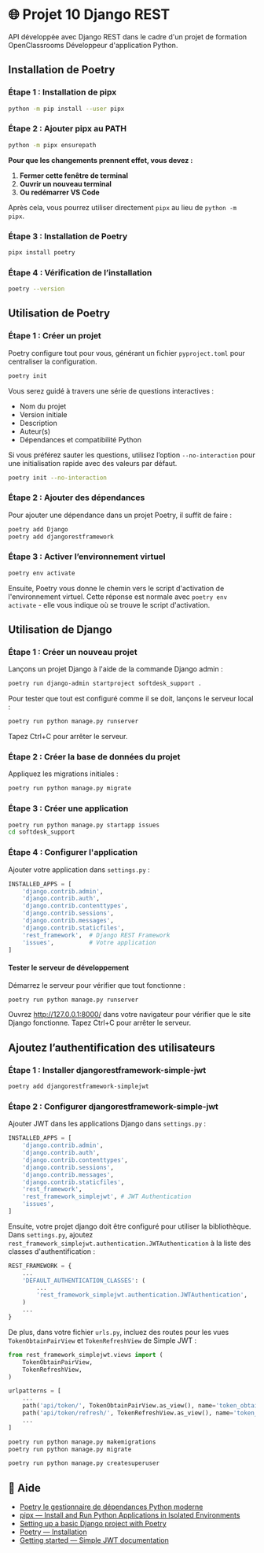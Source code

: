 # 🌐 Projet 10 Django REST
API développée avec Django REST dans le cadre d'un projet de formation OpenClassrooms Développeur d'application Python.

## Installation de Poetry
### **Étape 1 : Installation de pipx**
```bash
python -m pip install --user pipx
```
### **Étape 2 : Ajouter pipx au PATH**
```bash
python -m pipx ensurepath
```
**Pour que les changements prennent effet, vous devez :**

1. **Fermer cette fenêtre de terminal**
2. **Ouvrir un nouveau terminal**
3. **Ou redémarrer VS Code**

Après cela, vous pourrez utiliser directement `pipx` au lieu de `python -m pipx`.

### **Étape 3 : Installation de Poetry**

```bash
pipx install poetry
```

### **Étape 4 : Vérification de l’installation**

```bash
poetry --version
```

## Utilisation de Poetry
### **Étape 1 : Créer un projet**
Poetry configure tout pour vous, générant un fichier `pyproject.toml` pour centraliser la configuration.
```bash
poetry init
```
Vous serez guidé à travers une série de questions interactives :
- Nom du projet
- Version initiale
- Description
- Auteur(s)
- Dépendances et compatibilité Python

Si vous préférez sauter les questions, utilisez l’option `--no-interaction` pour une initialisation rapide avec des valeurs par défaut.
```bash
poetry init --no-interaction
``` 

### **Étape 2 : Ajouter des dépendances**
Pour ajouter une dépendance dans un projet Poetry, il suffit de faire :
```bash
poetry add Django
poetry add djangorestframework
``` 

### **Étape 3 : Activer l’environnement virtuel**
```bash
poetry env activate
``` 
Ensuite, Poetry vous donne le chemin vers le script d'activation de l'environnement virtuel. Cette réponse est normale avec `poetry env activate` - elle vous indique où se trouve le script d'activation.

## Utilisation de Django
### **Étape 1 : Créer un nouveau projet**
Lançons un projet Django à l'aide de la commande Django admin :
```bash
poetry run django-admin startproject softdesk_support .
```
Pour tester que tout est configuré comme il se doit, lançons le serveur local :
```bash
poetry run python manage.py runserver
```
Tapez Ctrl+C pour arrêter le serveur.

### **Étape 2 : Créer la base de données du projet**
Appliquez les migrations initiales :
```bash
poetry run python manage.py migrate
```

### **Étape 3 : Créer une application**
```bash
poetry run python manage.py startapp issues
cd softdesk_support
```
### **Étape 4 : Configurer l'application**
Ajouter votre application dans `settings.py` :
```python
INSTALLED_APPS = [
    'django.contrib.admin',
    'django.contrib.auth',
    'django.contrib.contenttypes',
    'django.contrib.sessions',
    'django.contrib.messages',
    'django.contrib.staticfiles',
    'rest_framework',  # Django REST Framework
    'issues',          # Votre application
]
```
#### Tester le serveur de développement
Démarrez le serveur pour vérifier que tout fonctionne :
```bash
poetry run python manage.py runserver
```
Ouvrez http://127.0.0.1:8000/ dans votre navigateur pour vérifier que le site Django fonctionne.
Tapez Ctrl+C pour arrêter le serveur.

## Ajoutez l’authentification des utilisateurs
### **Étape 1 : Installer djangorestframework-simple-jwt**

```bash
poetry add djangorestframework-simplejwt
``` 
### **Étape 2 : Configurer djangorestframework-simple-jwt**
Ajouter JWT dans les applications Django dans `settings.py` :
```python
INSTALLED_APPS = [
    'django.contrib.admin',
    'django.contrib.auth',
    'django.contrib.contenttypes',
    'django.contrib.sessions',
    'django.contrib.messages',
    'django.contrib.staticfiles',
    'rest_framework',
    'rest_framework_simplejwt', # JWT Authentication
    'issues',
]
```
Ensuite, votre projet django doit être configuré pour utiliser la bibliothèque. Dans `settings.py`, ajoutez `rest_framework_simplejwt.authentication.JWTAuthentication` à la liste des classes d'authentification :
```python
REST_FRAMEWORK = {
    ...
    'DEFAULT_AUTHENTICATION_CLASSES': (
        ...
        'rest_framework_simplejwt.authentication.JWTAuthentication',
    )
    ...
}
```
De plus, dans votre fichier `urls.py`, incluez des routes pour les vues `TokenObtainPairView` et `TokenRefreshView` de Simple JWT :
```python
from rest_framework_simplejwt.views import (
    TokenObtainPairView,
    TokenRefreshView,
)

urlpatterns = [
    ...
    path('api/token/', TokenObtainPairView.as_view(), name='token_obtain_pair'),
    path('api/token/refresh/', TokenRefreshView.as_view(), name='token_refresh'),
    ...
]
```
```bash
poetry run python manage.py makemigrations
poetry run python manage.py migrate
```
```bash
poetry run python manage.py createsuperuser
```

## 📄 Aide
- [Poetry le gestionnaire de dépendances Python moderne](https://blog.stephane-robert.info/docs/developper/programmation/python/poetry/)
- [pipx — Install and Run Python Applications in Isolated Environments](https://pipx.pypa.io/stable/)
- [Setting up a basic Django project with Poetry](https://builtwithdjango.com/blog/basic-django-setup)
- [Poetry — Installation](https://python-poetry.org/docs/#installing-with-pipx)
- [Getting started — Simple JWT documentation](https://django-rest-framework-simplejwt.readthedocs.io/en/latest/getting_started.html#project-configuration)